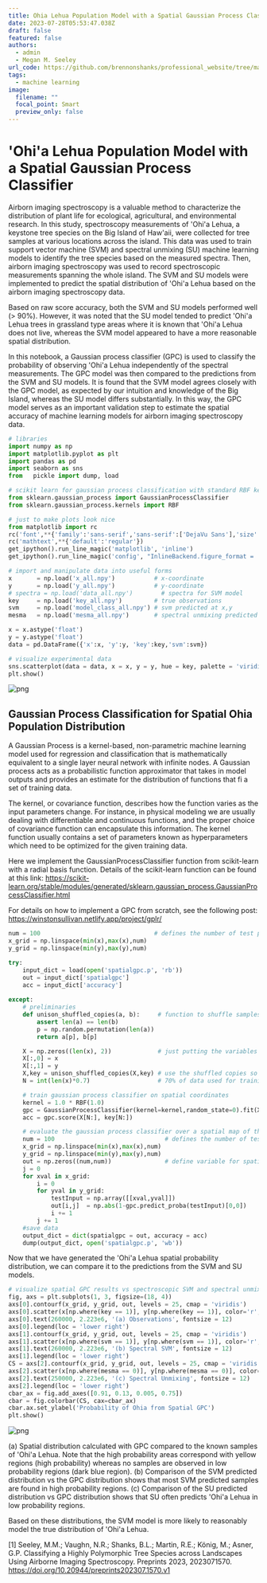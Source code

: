 ```yaml
---
title: Ohia Lehua Population Model with a Spatial Gaussian Process Classifier
date: 2023-07-28T05:53:47.038Z
draft: false
featured: false
authors:
  - admin
  - Megan M. Seeley
url_code: https://github.com/brennonshanks/professional_website/tree/main/content/post/ohia/gpc-code
tags:
  - machine learning
image:
  filename: ""
  focal_point: Smart
  preview_only: false
---
```

# 'Ohi'a Lehua Population Model with a Spatial Gaussian Process Classifier

Airborn imaging spectroscopy is a valuable method to characterize the distribution of plant life for ecological, agricultural, and environmental research. In this study, spectroscopy measurements of 'Ohi'a Lehua, a keystone tree species on the Big Island of Haw'aii, were collected for tree samples at various locations across the island. This data was used to train support vector machine (SVM) and spectral unmixing (SU) machine learning models to identify the tree species based on the measured spectra. Then, airborn imaging spectroscopy was used to record spectroscopic measurements spanning the whole island. The SVM and SU models were implemented to predict the spatial distribution of 'Ohi'a Lehua based on the airborn imaging spectroscopy data. 

Based on raw score accuracy, both the SVM and SU models performed well (> 90%). However, it was noted that the SU model tended to predict 'Ohi'a Lehua trees in grassland type areas where it is known that 'Ohi'a Lehua does not live, whereas the SVM model appeared to have a more reasonable spatial distribution.     

In this notebook, a Gaussian process classifier (GPC) is used to classify the probability of observing 'Ohi'a Lehua independently of the spectral measurements. The GPC model was then compared to the predictions from the SVM and SU models. It is found that the SVM model agrees closely with the GPC model, as expected by our intuition and knowledge of the Big Island, whereas the SU model differs substantially. In this way, the GPC model serves as an important validation step to estimate the spatial accuracy of machine learning models for airborn imaging spectroscopy data. 


```python
# libraries
import numpy as np
import matplotlib.pyplot as plt
import pandas as pd
import seaborn as sns
from   pickle import dump, load

# scikit learn for gaussian process classification with standard RBF kernel
from sklearn.gaussian_process import GaussianProcessClassifier
from sklearn.gaussian_process.kernels import RBF

# just to make plots look nice
from matplotlib import rc
rc('font',**{'family':'sans-serif','sans-serif':['DejaVu Sans'],'size':12})
rc('mathtext',**{'default':'regular'})
get_ipython().run_line_magic('matplotlib', 'inline')
get_ipython().run_line_magic('config', "InlineBackend.figure_format = 'retina'")
```


```python
# import and manipulate data into useful forms
x       = np.load('x_all.npy')           # x-coordinate
y       = np.load('y_all.npy')           # y-coordinate
# spectra = np.load('data_all.npy')        # spectra for SVM model
key     = np.load('key_all.npy')         # true observations
svm     = np.load('model_class_all.npy') # svm predicted at x,y
mesma   = np.load('mesma_all.npy')       # spectral unmixing predicted at x,y

x = x.astype('float')    
y = y.astype('float')
data = pd.DataFrame({'x':x, 'y':y, 'key':key,'svm':svm})
```


```python
# visualize experimental data
sns.scatterplot(data = data, x = x, y = y, hue = key, palette = 'viridis')
plt.show()
```


    
![png](output_4_0.png)
    


## Gaussian Process Classification for Spatial Ohia Population Distribution

A Gaussian Process is a kernel-based, non-parametric machine learning model used for regression and classification that is mathematically equivalent to a single layer neural network with infinite nodes. A Gaussian process acts as a probabilistic function approximator that takes in model outputs and provides an estimate for the distribution of functions that fi a set of training data. 

The kernel, or covariance function, describes how the function varies as the input parameters change. For instance, in physical modeling we are usually dealing with differentiable and continuous functions, and the proper choice of covariance function can encapsulate this information. The kernel function usually contains a set of parameters known as hyperparameters which need to be optimized for the given training data.  

Here we implement the GaussianProcessClassifier function from scikit-learn with a radial basis function. Details of the scikit-learn function can be found at this link: https://scikit-learn.org/stable/modules/generated/sklearn.gaussian_process.GaussianProcessClassifier.html

For details on how to implement a GPC from scratch, see the following post: https://winstonsullivan.netlify.app/project/gplr/


```python
num = 100                                # defines the number of test points across the map in x- and y-direction
x_grid = np.linspace(min(x),max(x),num)
y_grid = np.linspace(min(y),max(y),num)

try:
    input_dict = load(open('spatialgpc.p', 'rb'))
    out = input_dict['spatialgpc']
    acc = input_dict['accuracy']
    
except:
    # preliminaries
    def unison_shuffled_copies(a, b):     # function to shuffle samples in unison
        assert len(a) == len(b)
        p = np.random.permutation(len(a))
        return a[p], b[p]

    X = np.zeros((len(x), 2))             # just putting the variables into an easy to use form
    X[:,0] = x
    X[:,1] = y
    X,key = unison_shuffled_copies(X,key) # use the shuffled copies so training samples are randomized
    N = int(len(x)*0.7)                   # 70% of data used for training 

    # train gaussian process classifier on spatial coordinates
    kernel = 1.0 * RBF(1.0)
    gpc = GaussianProcessClassifier(kernel=kernel,random_state=0).fit(X[:N], key[:N])
    acc = gpc.score(X[N:], key[N:])

    # evaluate the gaussian process classifier over a spatial map of the island (takes ~20 minutes)
    num = 100                               # defines the number of test points across the map in x- and y-direction
    x_grid = np.linspace(min(x),max(x),num)
    y_grid = np.linspace(min(y),max(y),num)
    out = np.zeros((num,num))               # define variable for spatial map
    j = 0
    for xval in x_grid:
        i = 0
        for yval in y_grid:
            testInput = np.array([[xval,yval]])
            out[i,j]  = np.abs(1-gpc.predict_proba(testInput)[0,0])
            i += 1
        j += 1
    #save data    
    output_dict = dict(spatialgpc = out, accuracy = acc)
    dump(output_dict, open('spatialgpc.p', 'wb'))
```

Now that we have generated the 'Ohi'a Lehua spatial probability distribution, we can compare it to the predictions from the SVM and SU models.  


```python
# visualize spatial GPC results vs spectroscopic SVM and spectral unmixing results
fig, axs = plt.subplots(1, 3, figsize=(18, 4))
axs[0].contourf(x_grid, y_grid, out, levels = 25, cmap = 'viridis')
axs[0].scatter(x[np.where(key == 1)], y[np.where(key == 1)], color='r', alpha = 0.3, label = 'True Ohia Distribution')
axs[0].text(260000, 2.223e6, '(a) Observations', fontsize = 12)
axs[0].legend(loc = 'lower right')
axs[1].contourf(x_grid, y_grid, out, levels = 25, cmap = 'viridis')
axs[1].scatter(x[np.where(svm == 1)], y[np.where(svm == 1)], color='r', alpha = 0.3, label = 'SVM Predicted')
axs[1].text(260000, 2.223e6, '(b) Spectral SVM', fontsize = 12)
axs[1].legend(loc = 'lower right')
CS = axs[2].contourf(x_grid, y_grid, out, levels = 25, cmap = 'viridis')
axs[2].scatter(x[np.where(mesma == 0)], y[np.where(mesma == 0)], color='r', alpha = 0.3, label = 'SU Predicted')
axs[2].text(250000, 2.223e6, '(c) Spectral Unmixing', fontsize = 12)
axs[2].legend(loc = 'lower right')
cbar_ax = fig.add_axes([0.91, 0.13, 0.005, 0.75])
cbar = fig.colorbar(CS, cax=cbar_ax)
cbar.ax.set_ylabel('Probability of Ohia from Spatial GPC')
plt.show()
```


    
![png](output_9_0.png)
    


(a) Spatial distribution calculated with GPC compared to the known samples of 'Ohi'a Lehua. Note that the high probability areas correspond with yellow regions (high probability) whereas no samples are observed in low probability regions (dark blue region). (b) Comparison of the SVM predicted distribution vs the GPC distribution shows that most SVM predicted samples are found in high probability regions. (c) Comparison of the SU predicted distribution vs GPC distribution shows that SU often predicts 'Ohi'a Lehua in low probability regions.

Based on these distributions, the SVM model is more likely to reasonably model the true distribution of 'Ohi'a Lehua.

[1] Seeley, M.M.; Vaughn, N.R.; Shanks, B.L.; Martin, R.E.; König, M.; Asner, G.P. Classifying a Highly Polymorphic Tree Species across Landscapes Using Airborne Imaging Spectroscopy. Preprints 2023, 2023071570. https://doi.org/10.20944/preprints202307.1570.v1
